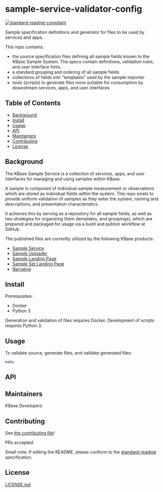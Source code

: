 # sample-service-validator-config

[![standard-readme compliant](https://img.shields.io/badge/standard--readme-OK-green.svg?style=flat-square)](https://github.com/RichardLitt/standard-readme)

Sample specification definitions and generator for files to be used by services and apps.

This repo contains:

- the source specification files defining all sample fields known to the KBase Sample System. The specs contain definitions, validation rules, and user interface hints.
- a standard grouping and ordering of all sample fields
- collections of fields into "templates" used by the sample importer
- tools (scripts) to generate files more suitable for consumption by downstream services, apps, and user interfaces

## Table of Contents

- [Background](#background)
- [Install](#install)
- [Usage](#usage)
- [API](#api)
- [Maintainers](#maintainers)
- [Contributing](#contributing)
- [License](#license)

## Background

The KBase Sample Service is a collection of services, apps, and user interfaces for managing and using samples within KBase.

A sample is composed of individual sample measurement or observations which are stored as individual fields within the system. This repo exists to provide uniform validation of samples as they enter the system, naming and descriptions, and presentation characteristics.

It achieves this by serving as a repository for all sample fields, as well as two strategies for organizing them (templates, and groupings), which are prepared and packaged for usage via a build and publish workflow at GitHub.

The published files are currently utilized by the following KBase products:

- [Sample Service](https://github.com/kbase/sample_service)
- [Sample Uploader](https://github.com/kbaseapps/sample_uploader)
- [Sample Landing Page](https://github.com/kbase/kbase-ui-plugin-samples)
- [Sample Set Landing Page](https://github.com/kbase/kbase-ui-plugin-dataview)
- [Narrative](https://github.com/kbase/narrative)

## Install

Prerequisites:

- Docker
- Python 3

Generation and validation of files requires Docker. Development of scripts requires Python 3.

## Usage

To validate source, generate files, and validate generated files:

```bash
make
```

## API

## Maintainers

KBase Developers

## Contributing

See [the contributing file](CONTRIBUTING.md)!

PRs accepted.

Small note: If editing the README, please conform to the [standard-readme](https://github.com/RichardLitt/standard-readme) specification.

## License

[LICENSE.md](LICENSE.md)
